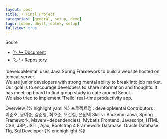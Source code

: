```yaml
---
layout: post
title: ♯ Final Project
categories: [general, setup, demo]
tags: [demo, dbyll, dbtek, setup]
fullview: true
---
```


Soure
- [:label: ↳ Document](https://jnuho.github.io/developMental)
- [:label: ↳ Repository](https://github.com/fggo/developMental)

'developMental' uses Java Spring Framework to build a website hosted on tomcat server.<br>
We are junior developers with strong mental ability to break into job market.<br>
Our goal is to encourage developers to share information and thoughts.
It has meet-up board to find group study in cafe around Seoul.<br>
We also tried to implement 'Trello' real-time productivity app.<br>

Overview
{% highlight yaml %}
프로젝트명 : developMental
Contributors :  
   이준호, 윤여송, 김준영, 최호준, 오건철, 윤원택
Skills : 
  Backend: Java, Spring Framework, Maven(+dependencies), Mybatis
  Frontend: Javascript, HTML, CSS, JSP, JSTL, Ajax, Bootstrap 4 Framework
  Database: Oracle Database 11g, Sql Developer
{% endhighlight %}
